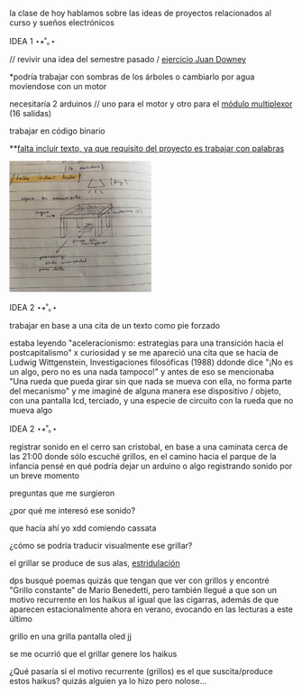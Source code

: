 la clase de hoy hablamos sobre las ideas de proyectos relacionados al curso y sueños electrónicos 


IDEA 1 ⋆⭒˚｡⋆ 

// revivir una idea del semestre pasado / [ejercicio Juan Downey](https://imported-antimony-2a2.notion.site/ejercicio-1-proyecto-electr-nico-1b7181213e17808a935feec4378c8fb5)

*podría trabajar con sombras de los árboles o cambiarlo por agua moviendose con un motor 

necesitaría 2 arduinos // uno para el motor y otro para el [módulo multiplexor](https://afel.cl/products/modulo-multiplexor-cd74hc4067?srsltid=AfmBOorVeu3wy21e7VFYpzz-irFs-ix1ew7tZB59ta5vNJPLQ-QPA4D_) (16 salidas)

trabajar en código binario 

**<ins>falta incluir texto, ya que requisito del proyecto es trabajar con palabras</ins> 

<img src="https://github.com/404-gabi/taco122-037-bitacora-404-gabi/blob/main/clase11/imagenes/boceto.jpg?raw=true" width=50%>


IDEA 2 ⋆⭒˚｡⋆ 

trabajar en base a una cita de un texto como pie forzado 

estaba leyendo "aceleracionismo: estrategias para una transición hacia el postcapitalismo" x curiosidad y se me apareció una cita que se hacía de Ludwig Wittgenstein, Investigaciones filosóficas (1988) ddonde dice "¡No es un algo, pero no es una nada tampoco!" y antes de eso se mencionaba "Una rueda que pueda girar sin que nada se mueva con ella, no forma parte del mecanismo" y me imaginé de alguna manera ese dispositivo / objeto, con una pantalla lcd, terciado, y una especie de circuito con la rueda que no mueva algo


IDEA 2 ⋆⭒˚｡⋆ 

registrar sonido en el cerro san cristobal, en base a una caminata cerca de las 21:00 donde sólo escuché grillos, en el camino hacia el parque de la infancia pensé en qué podría dejar un arduino o algo registrando sonido por un breve momento

preguntas que me surgieron

¿por qué me interesó ese sonido?

que hacía ahí yo xdd comiendo cassata  

¿cómo se podría traducir visualmente ese grillar?


el grillar se produce de sus alas,  <ins>estridulación</ins> 

dps busqué poemas quizás que tengan que ver con grillos y encontré "Grillo constante" de Mario Benedetti, pero también llegué a que son un motivo recurrente en los haikus al igual que las cigarras, además de que aparecen estacionalmente ahora en verano, evocando en las lecturas a este último 

grillo en una grilla pantalla oled jj

se me ocurrió que el grillar genere los haikus

¿Qué pasaría si el motivo recurrente (grillos) es el que suscita/produce estos haikus?
quizás alguien ya lo hizo pero nolose...
